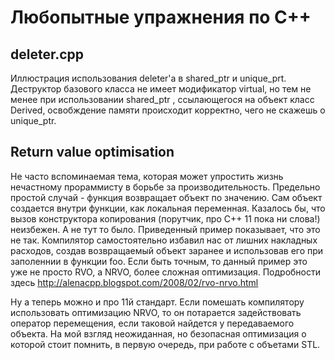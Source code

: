 # Любопытные упражнения по С++
## deleter.cpp
Иллюстрация использования deleter'а в shared_ptr и unique_prt.
Деструктор базового класса не имеет модификатор virtual, но тем не менее при использовании shared_ptr <Base>, ссылающегося на объект класс Derived, освобждение памяти происходит корректно, чего не скажешь о unique_ptr.
## Return value optimisation
Не часто вспоминаемая тема, которая может упростить жизнь нечастному прораммисту в борьбе за производительность. 
Предельно простой случай - функция возвращает объект по значению. Сам объект создается внутри функции, как локальная переменная. Казалось бы, что вызов конструктора копирования (порутчик, про С++ 11 пока ни слова!) неизбежен. А не тут то было. Приведенный пример показывает, что это не так. Компилятор самостоятельно избавил нас от лишних накладных расходов, создав возвращаемый объект заранее и использовав его при заполеннии в функции foo. Если быть точным, то данный пример это уже не просто RVO, а NRVO, более сложная оптимизация. Подробности здесь http://alenacpp.blogspot.com/2008/02/rvo-nrvo.html

Ну а теперь можно и про 11й стандарт. Если помешать компилятору использовать оптимизацию NRVO, то он потарается задействовать оператор перемещения, если таковой найдется у передаваемого объекта. На мой взгляд неожиданная, но безопасная оптимизация о которой стоит помнить, в первую очередь, при работе с объетами STL. 
